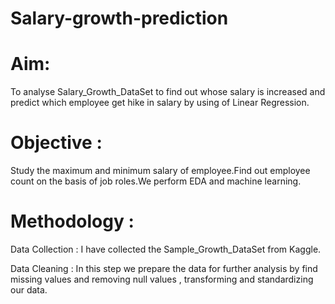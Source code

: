 # Salary-growth-prediction
# Aim: 
 To analyse Salary_Growth_DataSet to find out whose salary is increased and predict which employee get hike in salary by using of Linear Regression.
 
 # Objective : 
  Study the maximum and minimum salary of employee.Find out employee count on the basis of job roles.We perform EDA and machine learning.
 
 # Methodology : 
 
 Data Collection : I have collected the Sample_Growth_DataSet from Kaggle.
 
 Data Cleaning  : In this step we prepare the data for further analysis by find missing values and removing null values ,
 transforming and standardizing our data.
